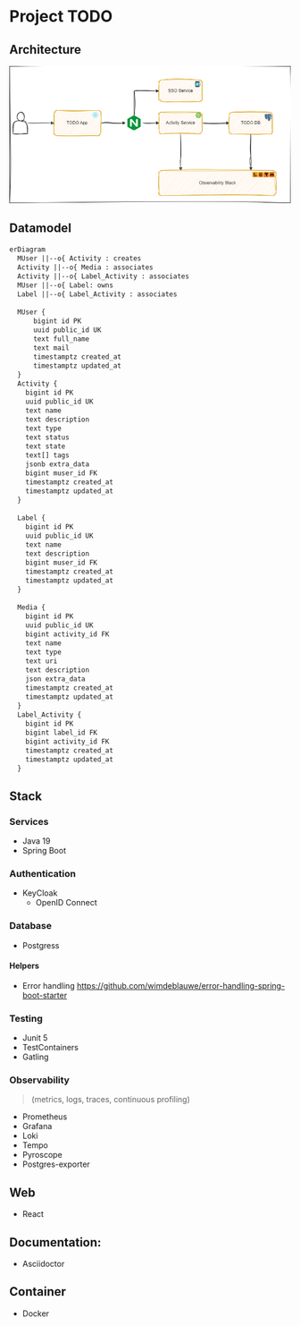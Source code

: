 # Project TODO

## Architecture
![Alt](docs/arch.drawio.png)

## Datamodel
```mermaid
erDiagram
  MUser ||--o{ Activity : creates
  Activity ||--o{ Media : associates
  Activity ||--o{ Label_Activity : associates
  MUser ||--o{ Label: owns
  Label ||--o{ Label_Activity : associates

  MUser {
      bigint id PK
      uuid public_id UK
      text full_name
      text mail
      timestamptz created_at
      timestamptz updated_at
  }
  Activity {
    bigint id PK
    uuid public_id UK
    text name
    text description
    text type
    text status
    text state
    text[] tags
    jsonb extra_data
    bigint muser_id FK
    timestamptz created_at
    timestamptz updated_at
  }
  
  Label {
    bigint id PK
    uuid public_id UK
    text name
    text description
    bigint muser_id FK
    timestamptz created_at
    timestamptz updated_at
  }

  Media {
    bigint id PK
    uuid public_id UK
    bigint activity_id FK
    text name
    text type
    text uri
    text description
    json extra_data
    timestamptz created_at
    timestamptz updated_at
  }
  Label_Activity {
    bigint id PK
    bigint label_id FK
    bigint activity_id FK
    timestamptz created_at
    timestamptz updated_at
  }
```

## Stack
### Services
* Java 19
* Spring Boot
### Authentication
* KeyCloak
  * OpenID Connect

### Database
* Postgress

#### Helpers
* Error handling
https://github.com/wimdeblauwe/error-handling-spring-boot-starter

### Testing
* Junit 5
* TestContainers 
* Gatling


### Observability
> (metrics, logs, traces, continuous profiling)
* Prometheus
* Grafana 
* Loki  
* Tempo 
* Pyroscope
* Postgres-exporter

## Web
* React

## Documentation:
* Asciidoctor

## Container
- Docker